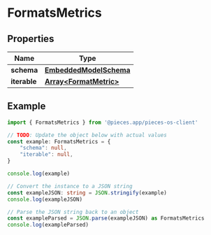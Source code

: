 
# FormatsMetrics



## Properties

Name | Type
------------ | -------------
**schema** | [**EmbeddedModelSchema**](EmbeddedModelSchema)
**iterable** | [**Array&lt;FormatMetric&gt;**](FormatMetric)

## Example

```typescript
import { FormatsMetrics } from '@pieces.app/pieces-os-client'

// TODO: Update the object below with actual values
const example: FormatsMetrics = {
    "schema": null,
    "iterable": null,
}

console.log(example)

// Convert the instance to a JSON string
const exampleJSON: string = JSON.stringify(example)
console.log(exampleJSON)

// Parse the JSON string back to an object
const exampleParsed = JSON.parse(exampleJSON) as FormatsMetrics
console.log(exampleParsed)
```


